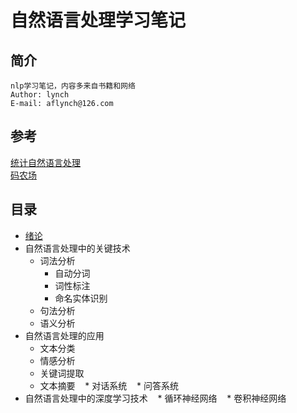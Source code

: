 自然语言处理学习笔记
==================
## 简介
    nlp学习笔记，内容多来自书籍和网络
    Author: lynch
    E-mail: aflynch@126.com
## 参考
[统计自然语言处理](https://book.douban.com/subject/25746399/)   
[码农场](http://www.hankcs.com/)
## 目录
* [绪论](https://github.com/af1ynch/nlp-notebook/tree/master)
* 自然语言处理中的关键技术
    * 词法分析
        * 自动分词
        * 词性标注
        * 命名实体识别
     * 句法分析
     * 语义分析
* 自然语言处理的应用
    * 文本分类
    * 情感分析
    * 关键词提取
    * 文本摘要
    * 对话系统
    * 问答系统
* 自然语言处理中的深度学习技术
    * 循环神经网络
    * 卷积神经网络
